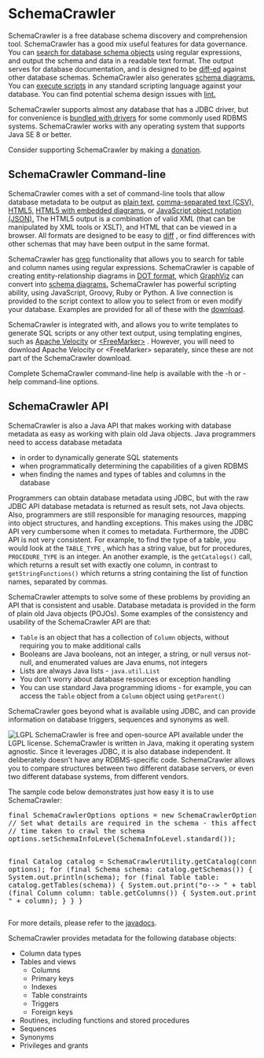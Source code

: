 # SchemaCrawler

SchemaCrawler is a free database schema discovery and comprehension tool.
SchemaCrawler has a good mix useful features for data governance. You can
[search for database schema objects](schemacrawler_grep.html) using regular
expressions, and output the schema and data in a readable text format. The
output serves for database documentation, and is designed to be 
[diff-ed](http://en.wikipedia.org/wiki/Diff) against other database schemas.
SchemaCrawler also generates [schema diagrams.](diagramming.html) You can
[execute scripts](scripting.html) in any standard scripting language against
your database. You can find potential schema design issues with
[lint.](lint.html)

SchemaCrawler supports almost any database that has a JDBC driver, but for
convenience is [bundled with drivers](database-support.html) for some commonly used
RDBMS systems. SchemaCrawler works with any operating system that supports
Java SE 8 or better.

Consider supporting SchemaCrawler by making a 
[donation](http://sourceforge.net/donate/index.php?group_id=148383).

## SchemaCrawler Command-line

SchemaCrawler comes with a set of command-line tools that allow database
metadata to be output as [plain text,](snapshot-examples/snapshot.text) 
[comma-separated text (CSV),](snapshot-examples/snapshot.csv) 
[HTML5,](snapshot-examples/snapshot.html)
[HTML5 with embedded diagrams,](snapshot-examples/snapshot.htmlx) or 
[JavaScript object notation (JSON).](snapshot-examples/snapshot.json) 
The HTML5 output is a combination of valid XML (that
can be manipulated by XML tools or XSLT), and HTML that can be viewed in a
browser. All formats are designed to be easy to
[diff](http://en.wikipedia.org/wiki/Diff) , or find differences with other
schemas that may have been output in the same format.

SchemaCrawler has [grep](schemacrawler_grep.html) functionality that allows
you to search for table and column names using regular expressions.
SchemaCrawler is capable of creating entity-relationship diagrams in 
[DOT format,](http://www.graphviz.org/doc/info/lang.html ) which
[GraphViz](http://www.graphviz.org/) can convert into [schema diagrams.](diagramming.html) 
SchemaCrawler has powerful scripting ability,
using JavaScript, Groovy, Ruby or Python. A live connection is provided to the
script context to allow you to select from or even modify your database.
Examples are provided for all of these with the
[download](http://sourceforge.net/projects/schemacrawler/files/).

SchemaCrawler is integrated with, and allows you to write templates to
generate SQL scripts or any other text output, using templating engines, such
as [Apache Velocity](http://velocity.apache.org/) or
[&lt;FreeMarker&gt;](http://freemarker.org/) . However, you will need to download
Apache Velocity or &lt;FreeMarker&gt; separately, since these are not part of the
SchemaCrawler download.

Complete SchemaCrawler command-line help is available with the -h or -help command-line
options.

## SchemaCrawler API

SchemaCrawler is also a Java API that makes working with database metadata as
easy as working with plain old Java objects. Java programmers need to access
database metadata

- in order to dynamically generate SQL statements
- when programmatically determining the capabilities of a given RDBMS 
- when finding the names and types of tables and columns in the database 

Programmers can obtain database metadata using JDBC, but with the raw JDBC API
database metadata is returned as result sets, not Java objects. Also,
programmers are still responsible for managing resources, mapping into object
structures, and handling exceptions. This makes using the JDBC API very
cumbersome when it comes to metadata. Furthermore, the JDBC API is not very
consistent. For example, to find the type of a table, you would look at the
`TABLE_TYPE` , which has a string value, but for procedures, `PROCEDURE_TYPE`
is an integer. An another example, is the `getCatalogs()` call, which returns
a result set with exactly one column, in contrast to `getStringFunctions()`
which returns a string containing the list of function names, separated by
commas.

SchemaCrawler attempts to solve some of these problems by providing an API
that is consistent and usable. Database metadata is provided in the form of
plain old Java objects (POJOs). Some examples of the consistency and usability
of the SchemaCrawler API are that:

- `Table` is an object that has a collection of `Column` objects, without 
  requiring you to make additional calls 
- Booleans are Java booleans, not an integer, a string, or null versus not-null, 
  and enumerated values are Java enums, not integers 
- Lists are always Java lists - `java.util.List`
- You don't worry about database resources or exception handling 
- You can use standard Java programming idioms - for example, you can access the 
  `Table` object from a `Column` object using `getParent()`

SchemaCrawler goes beyond what is available using JDBC, and can provide
information on database triggers, sequences and synonyms as well.

![LGPL](http://www.gnu.org/graphics/lgplv3-88x31.png) SchemaCrawler is free
and open-source API available under the LGPL license. SchemaCrawler is written
in Java, making it operating system agnostic. Since it leverages JDBC, it is
also database independent. It deliberately doesn't have any RDBMS-specific
code. SchemaCrawler allows you to compare structures between two different
database servers, or even two different database systems, from different
vendors.

The sample code below demonstrates just how easy it is to use SchemaCrawler:

<div class="source"><pre>
final SchemaCrawlerOptions options = new SchemaCrawlerOptions();
// Set what details are required in the schema - this affects the
// time taken to crawl the schema
options.setSchemaInfoLevel(SchemaInfoLevel.standard());

final Catalog catalog = SchemaCrawlerUtility.getCatalog(connection, options);
for (final Schema schema: catalog.getSchemas())
{
  System.out.println(schema);
  for (final Table table: catalog.getTables(schema))
  {
    System.out.print(&quot;o--&gt; &quot; + table);
    for (final Column column: table.getColumns())
    {
      System.out.println(&quot;     o--&gt; &quot; + column);
    }
  }
}
</pre></div>
        
For more details, please refer to the [javadocs](apidocs/index.html).
        
SchemaCrawler provides metadata for the following database objects:  
     
* Column data types
* Tables and views
    * Columns
    * Primary keys
    * Indexes
    * Table constraints
    * Triggers
    * Foreign keys
* Routines, including functions and stored procedures
* Sequences
* Synonyms
* Privileges and grants

